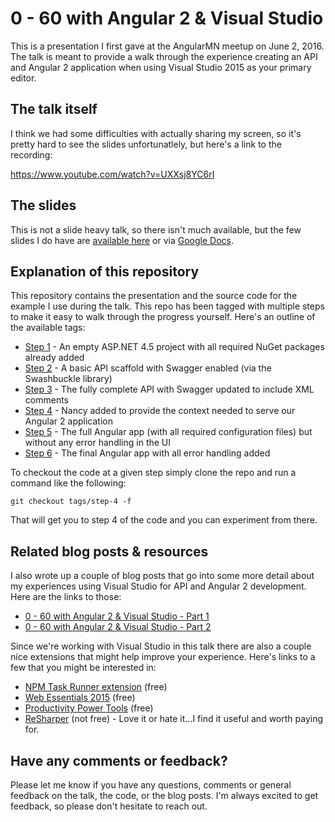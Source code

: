 # 0 - 60 with Angular 2 & Visual Studio

This is a presentation I first gave at the AngularMN meetup on June 2, 2016. The talk is meant to provide a walk through the experience creating an API and Angular 2 application when using Visual Studio 2015 as your primary editor.

## The talk itself

I think we had some difficulties with actually sharing my screen, so it's pretty hard to see the slides unfortunatlely, but here's a link to the recording:

https://www.youtube.com/watch?v=UXXsj8YC6rI

## The slides

This is not a slide heavy talk, so there isn't much available, but the few slides I do have are [available here](slides) or via [Google Docs](https://docs.google.com/presentation/d/1HSwWHnjqRyLL9h5MfhrFqFVKwmhh3zbJIJMApKtv_-4/pub?start=false&loop=false&delayms=3000).

## Explanation of this repository

This repository contains the presentation and the source code for the example I use during the talk. This repo has been tagged with multiple steps to make it easy to walk through the progress yourself. Here's an outline of the available tags:

- [Step 1](https://github.com/sstorie/presentation-0-60-with-angular2-and-visual-studio/tree/step-1) - An empty ASP.NET 4.5 project with all required NuGet packages already added
- [Step 2](https://github.com/sstorie/presentation-0-60-with-angular2-and-visual-studio/tree/step-2) - A basic API scaffold with Swagger enabled (via the Swashbuckle library)
- [Step 3](https://github.com/sstorie/presentation-0-60-with-angular2-and-visual-studio/tree/step-3) - The fully complete API with Swagger updated to include XML comments
- [Step 4](https://github.com/sstorie/presentation-0-60-with-angular2-and-visual-studio/tree/step-4) - Nancy added to provide the context needed to serve our Angular 2 application
- [Step 5](https://github.com/sstorie/presentation-0-60-with-angular2-and-visual-studio/tree/step-5) - The full Angular app (with all required configuration files) but without any error handling in the UI
- [Step 6](https://github.com/sstorie/presentation-0-60-with-angular2-and-visual-studio/tree/step-6) - The final Angular app with all error handling added

To checkout the code at a given step simply clone the repo and run a command like the following:

`git checkout tags/step-4 -f`

That will get you to step 4 of the code and you can experiment from there.

## Related blog posts & resources

I also wrote up a couple of blog posts that go into some more detail about my experiences using Visual Studio for API and Angular 2 development. Here are the links to those:

- [0 - 60 with Angular 2 & Visual Studio - Part 1](https://blog.sstorie.com/0-60-with-angular-2-and-visual-studio-part-1/)
- [0 - 60 with Angular 2 & Visual Studio - Part 2](https://blog.sstorie.com/0-60-with-angular-2-and-visual-studio-part-2/)

Since we're working with Visual Studio in this talk there are also a couple nice extensions that might help improve your experience. Here's links to a few that you might be interested in:

- [NPM Task Runner extension](https://visualstudiogallery.msdn.microsoft.com/8f2f2cbc-4da5-43ba-9de2-c9d08ade4941) (free)
- [Web Essentials 2015](https://visualstudiogallery.msdn.microsoft.com/ee6e6d8c-c837-41fb-886a-6b50ae2d06a2) (free)
- [Productivity Power Tools](https://visualstudiogallery.msdn.microsoft.com/34ebc6a2-2777-421d-8914-e29c1dfa7f5d) (free)
- [ReSharper](https://www.jetbrains.com/resharper/) (not free) - Love it or hate it...I find it useful and worth paying for.

## Have any comments or feedback?

Please let me know if you have any questions, comments or general feedback on the talk, the code, or the blog posts. I'm always excited to get feedback, so please don't hesitate to reach out.
